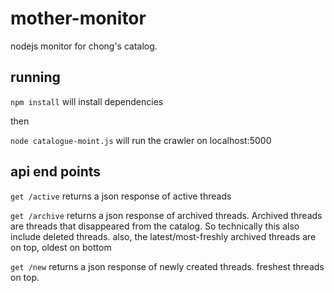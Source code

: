 # mother-monitor
nodejs monitor for chong's catalog. 

## running

``npm install`` will install dependencies

then

``node catalogue-moint.js`` will run the crawler on localhost:5000

## api end points
``get /active`` returns a json response of active threads

``get /archive`` returns a json response of archived threads. Archived threads are threads that disappeared from the catalog. So technically this also include deleted threads. also, the latest/most-freshly archived threads are on top, oldest on bottom

``get /new`` returns a json response of newly created threads. freshest threads on top.



